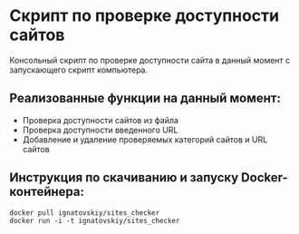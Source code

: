 # Скрипт по проверке доступности сайтов

 Консольный скрипт по проверке доступности сайта в данный момент с запускающего скрипт компьютера.

## Реализованные функции на данный момент:
- Проверка доступности сайтов из файла
- Проверка доступности введенного URL
- Добавление и удаление проверяемых категорий сайтов и URL сайтов

## Инструкция по скачиванию и запуску Docker-контейнера:

```
docker pull ignatovskiy/sites_checker
docker run -i -t ignatovskiy/sites_checker
```

